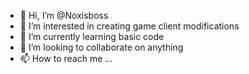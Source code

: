 - 👋 Hi, I’m @Noxisboss
- 👀 I’m interested in creating game client modifications
- 🌱 I’m currently learning basic code
- 💞️ I’m looking to collaborate on anything
- 📫 How to reach me ...

<!---
Noxisboss/Noxisboss is a ✨ special ✨ repository because its `README.md` (this file) appears on your GitHub profile.
You can click the Preview link to take a look at your changes.
--->

